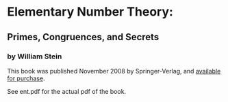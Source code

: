 # Elementary Number Theory:
## Primes, Congruences, and Secrets

### by William Stein

This book was published November 2008 by Springer-Verlag, and [available for purchase](http://www.amazon.com/Elementary-Number-Theory-Computational-Undergraduate/dp/0387855246/ref=sr_1_1?ie=UTF8&s=books&qid=1227154537&sr=8-1).

See ent.pdf for the actual pdf of the book.

